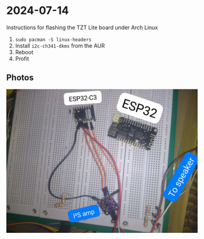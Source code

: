 # 2024-07-14

Instructions for flashing the TZT Lite board under Arch Linux

1. `sudo pacman -S linux-headers`
2. Install `i2c-ch341-dkms` from the AUR
3. Reboot
4. Profit

## Photos

![Photo of a small ESP32-C3 dev board, and a larger ESP32 dev board, some wires, and an I2S amplifier board](WhatsApp%20Image%202024-07-14%20at%2016.29.18.jpeg)